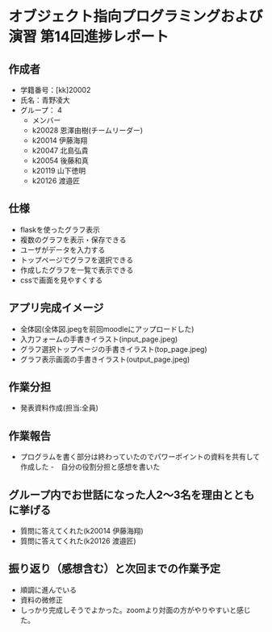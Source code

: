 # オブジェクト指向プログラミングおよび演習 第14回進捗レポート  
  
## 作成者
- 学籍番号：[kk]20002
- 氏名：青野凌大
- グループ： 4
    - メンバー
    - k20028 恩澤由樹(チームリーダー)
    - k20014 伊藤海翔
    - k20047 北島弘貴
    - k20054 後藤和真
    - k20119 山下徳明
    - k20126 渡邉匠  

## 仕様
- flaskを使ったグラフ表示
- 複数のグラフを表示・保存できる
- ユーザがデータを入力する
- トップページでグラフを選択できる
- 作成したグラフを一覧で表示できる
- cssで画面を見やすくする

## アプリ完成イメージ
- 全体図(全体図.jpegを前回moodleにアップロードした)
- 入力フォームの手書きイラスト(input_page.jpeg)
- グラフ選択トップページの手書きイラスト(top_page.jpeg)
- グラフ表示画面の手書きイラスト(output_page.jpeg)

## 作業分担
- 発表資料作成(担当:全員)

## 作業報告　　
- プログラムを書く部分は終わっていたのでパワーポイントの資料を共有して作成した
  -　自分の役割分担と感想を書いた 

## グループ内でお世話になった人2〜3名を理由とともに挙げる
- 質問に答えてくれた(k20014 伊藤海翔)
- 質問に答えてくれた(k20126 渡邉匠)

## 振り返り（感想含む）と次回までの作業予定
- 順調に進んでいる
- 資料の微修正
- しっかり完成しそうでよかった。zoomより対面の方がやりやすいと感じた。
